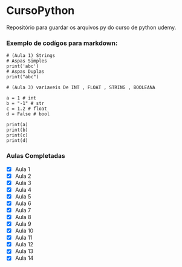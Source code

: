 # CursoPython

Repositório para guardar os arquivos py do curso de python udemy.

### Exemplo de codígos para markdown:
```
# (Aula 1) Strings
# Aspas Simples
print('abc')
# Aspas Duplas
print("abc")
```
```
# (Aula 3) variaveis De INT , FLOAT , STRING , BOOLEANA

a = 1 # int
b = "-1" # str
c = 1.2 # float
d = False # bool

print(a)
print(b)
print(c)
print(d)
```

### Aulas Completadas

- [x] Aula 1
- [x] Aula 2
- [x] Aula 3 
- [x] Aula 4
- [x] Aula 5
- [x] Aula 6
- [x] Aula 7
- [x] Aula 8
- [x] Aula 9
- [x] Aula 10
- [x] Aula 11
- [x] Aula 12
- [x] Aula 13
- [x] Aula 14
